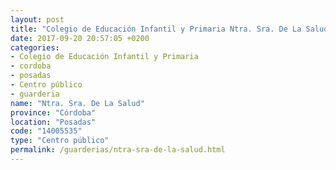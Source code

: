 ```yaml
---
layout: post
title: "Colegio de Educación Infantil y Primaria Ntra. Sra. De La Salud"
date: 2017-09-20 20:57:05 +0200
categories:
- Colegio de Educación Infantil y Primaria
- cordoba
- posadas
- Centro público
- guarderia
name: "Ntra. Sra. De La Salud"
province: "Córdoba"
location: "Posadas"
code: "14005535"
type: "Centro público"
permalink: /guarderias/ntra-sra-de-la-salud.html
---
```

